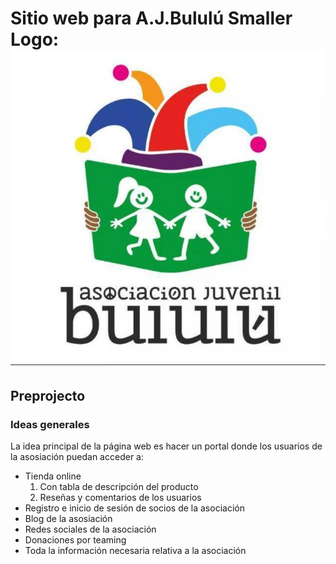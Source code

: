 # Sitio web para A.J.Bululú Smaller Logo: ![Logo](img/logo.jfif "Title")
## Preprojecto
### Ideas generales
La idea principal de la página web es hacer un portal donde los usuarios de la asosiación puedan acceder a:
* Tienda online
    1. Con tabla de descripción del producto
    2. Reseñas y comentarios de los usuarios
* Registro e inicio de sesión de socios de la asociación
* Blog de la asosiación
* Redes sociales de la asociación
* Donaciones por teaming
* Toda la información necesaria relativa a la asociación
